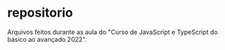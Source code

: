 # repositorio
Arquivos feitos durante as aula do "Curso de JavaScript e TypeScript do básico ao avançado 2022".
